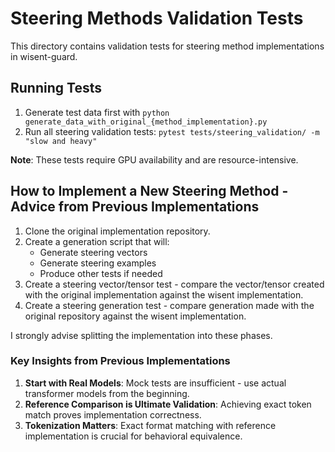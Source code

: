 # Steering Methods Validation Tests

This directory contains validation tests for steering method implementations in wisent-guard.

## Running Tests

1. Generate test data first with `python generate_data_with_original_{method_implementation}.py`
2. Run all steering validation tests: `pytest tests/steering_validation/ -m "slow and heavy"`

**Note**: These tests require GPU availability and are resource-intensive.

## How to Implement a New Steering Method - Advice from Previous Implementations

1. Clone the original implementation repository.
2. Create a generation script that will:
   - Generate steering vectors
   - Generate steering examples
   - Produce other tests if needed
3. Create a steering vector/tensor test - compare the vector/tensor created with the original implementation against the wisent implementation.
4. Create a steering generation test - compare generation made with the original repository against the wisent implementation.

I strongly advise splitting the implementation into these phases.

### Key Insights from Previous Implementations

1. **Start with Real Models**: Mock tests are insufficient - use actual transformer models from the beginning.
2. **Reference Comparison is Ultimate Validation**: Achieving exact token match proves implementation correctness.
3. **Tokenization Matters**: Exact format matching with reference implementation is crucial for behavioral equivalence.
